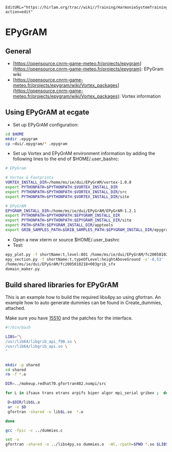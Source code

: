 ```@meta
EditURL="https://hirlam.org/trac//wiki//Training/HarmonieSystemTraining2016/EPyGrAM?action=edit"
```

# EPyGrAM
## General
 * [https://opensource.cnrm-game-meteo.fr/projects/epygram](https://opensource.cnrm-game-meteo.fr/projects/epygram): EPyGram wiki
 * [https://opensource.cnrm-game-meteo.fr/projects/epygram/wiki/Vortex_packages](https://opensource.cnrm-game-meteo.fr/projects/epygram/wiki/Vortex_packages): Vortex information

## Using EPyGrAM at ecgate
  * Set up EPyGrAM configuration:
```bash
cd $HOME
mkdir .epygram
cp ~dui/.epygram/* .epygram
```

  * Set up Vortex and EPyGrAM environment information by adding the following lines to the end of $HOME/.user_bashrc:
```bash
# EPyGram

# Vortex & Footprints
VORTEX_INSTALL_DIR=/home/ms/ie/dui/EPyGrAM/vortex-1.0.0
export PYTHONPATH=$PYTHONPATH:$VORTEX_INSTALL_DIR
export PYTHONPATH=$PYTHONPATH:$VORTEX_INSTALL_DIR/src
export PYTHONPATH=$PYTHONPATH:$VORTEX_INSTALL_DIR/site

# EPyGrAM
EPYGRAM_INSTALL_DIR=/home/ms/ie/dui/EPyGrAM/EPyGrAM-1.2.1
export PYTHONPATH=$PYTHONPATH:$EPYGRAM_INSTALL_DIR
export PYTHONPATH=$PYTHONPATH:$EPYGRAM_INSTALL_DIR/site
export PATH=$PATH:$EPYGRAM_INSTALL_DIR/apptools
export GRIB_SAMPLES_PATH=$GRIB_SAMPLES_PATH:$EPYGRAM_INSTALL_DIR/epygram/data
```

  * Open a new xterm or source $HOME/.user_bashrc 
  * Test:
```bash
epy_plot.py -f shortName:t,level:801 /home/ms/ie/dui/EPyGrAM/fc2005010218+003grib_sfx
epy_section.py -f shortName:t,typeOfLevel:heightAboveGround -s'-8,53' -e'-7,53'
/home/ms/ie/dui/EPyGrAM/fc2005010218+003grib_sfx
domain_maker.py
```

## Build shared libraries for EPyGrAM

This is an example how to build the required libs4py.so using gfortran. An example how to auto generate dummies can be found in Create_dummies, attached.

Make sure you have [15510](https://hirlam.org/trac/changeset/15510) and the patches for the interface.

```bash
#!/bin/bash

LIBS="\
/usr/lib64/libgrib_api_f90.so \
/usr/lib64/libgrib_api.so \
"


mkdir -p shared
cd shared
rm -f *.o

DIR=../makeup.redhat70.gfortran482.nompi/src

for L in ifsaux trans etrans arpifs biper algor mpi_serial gribex ;  do

 D=$DIR/lib$L.a
 ar -x $D
 gfortran -shared -o lib$L.so  *.o  

done

gcc -fpic -c ../dummies.c

set -x
gfortran -shared -o ../libs4py.so dummies.o  -Wl,-rpath=$PWD *.so $LIBS -fopenmp
```
